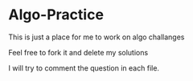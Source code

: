 # Algo-Practice
This is just a place for me to work on algo challanges

Feel free to fork it and delete my solutions

I will try to comment the question in each file.